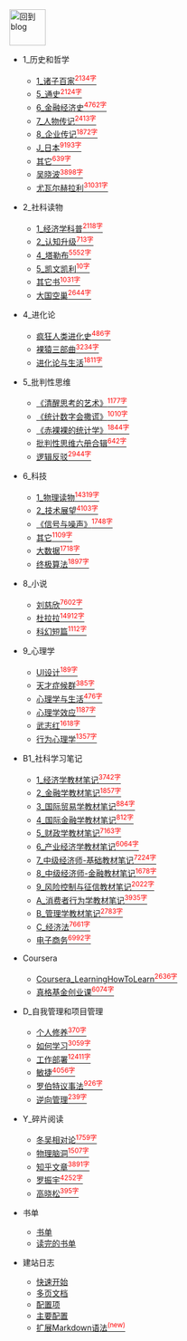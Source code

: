 
<a href="http://www.guofei.site" target='blog'>
<img src="http://www.guofei.site/public/img/me.png"  alt="回到blog" height="64" width="64">
</a>

* 1_历史和哲学
    * [1_诸子百家<sup style = "color:red">2134字<sup>](docs/1_历史和哲学/1_诸子百家.md)
    * [5_通史<sup style = "color:red">2124字<sup>](docs/1_历史和哲学/5_通史.md)
    * [6_金融经济史<sup style = "color:red">4762字<sup>](docs/1_历史和哲学/6_金融经济史.md)
    * [7_人物传记<sup style = "color:red">2413字<sup>](docs/1_历史和哲学/7_人物传记.md)
    * [8_企业传记<sup style = "color:red">1872字<sup>](docs/1_历史和哲学/8_企业传记.md)
    * [J_日本<sup style = "color:red">9193字<sup>](docs/1_历史和哲学/J_日本.md)
    * [其它<sup style = "color:red">639字<sup>](docs/1_历史和哲学/其它.md)
    * [吴晓波<sup style = "color:red">3898字<sup>](docs/1_历史和哲学/吴晓波.md)
    * [尤瓦尔赫拉利<sup style = "color:red">31031字<sup>](docs/1_历史和哲学/尤瓦尔赫拉利.md)
* 2_社科读物
    * [1_经济学科普<sup style = "color:red">2118字<sup>](docs/2_社科读物/1_经济学科普.md)
    * [2_认知升级<sup style = "color:red">713字<sup>](docs/2_社科读物/2_认知升级.md)
    * [4_塔勒布<sup style = "color:red">5552字<sup>](docs/2_社科读物/4_塔勒布.md)
    * [5_凯文凯利<sup style = "color:red">10字<sup>](docs/2_社科读物/5_凯文凯利.md)
    * [其它书<sup style = "color:red">1031字<sup>](docs/2_社科读物/其它书.md)
    * [大国空巢<sup style = "color:red">2644字<sup>](docs/2_社科读物/大国空巢.md)
* 4_进化论
    * [疯狂人类进化史<sup style = "color:red">486字<sup>](docs/4_进化论/疯狂人类进化史.md)
    * [裸猿三部曲<sup style = "color:red">3234字<sup>](docs/4_进化论/裸猿三部曲.md)
    * [进化论与生活<sup style = "color:red">1811字<sup>](docs/4_进化论/进化论与生活.md)
* 5_批判性思维
    * [《清醒思考的艺术》<sup style = "color:red">1177字<sup>](docs/5_批判性思维/《清醒思考的艺术》.md)
    * [《统计数字会撒谎》<sup style = "color:red">1010字<sup>](docs/5_批判性思维/《统计数字会撒谎》.md)
    * [《赤裸裸的统计学》<sup style = "color:red">1844字<sup>](docs/5_批判性思维/《赤裸裸的统计学》.md)
    * [批判性思维六册合辑<sup style = "color:red">642字<sup>](docs/5_批判性思维/批判性思维六册合辑.md)
    * [逻辑反驳<sup style = "color:red">2944字<sup>](docs/5_批判性思维/逻辑反驳.md)
* 6_科技
    * [1_物理读物<sup style = "color:red">14319字<sup>](docs/6_科技/1_物理读物.md)
    * [2_技术展望<sup style = "color:red">4103字<sup>](docs/6_科技/2_技术展望.md)
    * [《信号与噪声》<sup style = "color:red">1748字<sup>](docs/6_科技/《信号与噪声》.md)
    * [其它<sup style = "color:red">1109字<sup>](docs/6_科技/其它.md)
    * [大数据<sup style = "color:red">1718字<sup>](docs/6_科技/大数据.md)
    * [终极算法<sup style = "color:red">1897字<sup>](docs/6_科技/终极算法.md)
* 8_小说
    * [刘慈欣<sup style = "color:red">7602字<sup>](docs/8_小说/刘慈欣.md)
    * [杜拉拉<sup style = "color:red">14912字<sup>](docs/8_小说/杜拉拉.md)
    * [科幻短篇<sup style = "color:red">1112字<sup>](docs/8_小说/科幻短篇.md)
* 9_心理学
    * [UI设计<sup style = "color:red">189字<sup>](docs/9_心理学/UI设计.md)
    * [天才症候群<sup style = "color:red">385字<sup>](docs/9_心理学/天才症候群.md)
    * [心理学与生活<sup style = "color:red">476字<sup>](docs/9_心理学/心理学与生活.md)
    * [心理学效应<sup style = "color:red">1187字<sup>](docs/9_心理学/心理学效应.md)
    * [武志红<sup style = "color:red">1618字<sup>](docs/9_心理学/武志红.md)
    * [行为心理学<sup style = "color:red">1357字<sup>](docs/9_心理学/行为心理学.md)
* B1_社科学习笔记
    * [1_经济学教材笔记<sup style = "color:red">3742字<sup>](docs/B1_社科学习笔记/1_经济学教材笔记.md)
    * [2_金融学教材笔记<sup style = "color:red">1857字<sup>](docs/B1_社科学习笔记/2_金融学教材笔记.md)
    * [3_国际贸易学教材笔记<sup style = "color:red">884字<sup>](docs/B1_社科学习笔记/3_国际贸易学教材笔记.md)
    * [4_国际金融学教材笔记<sup style = "color:red">812字<sup>](docs/B1_社科学习笔记/4_国际金融学教材笔记.md)
    * [5_财政学教材笔记<sup style = "color:red">7163字<sup>](docs/B1_社科学习笔记/5_财政学教材笔记.md)
    * [6_产业经济学教材笔记<sup style = "color:red">6064字<sup>](docs/B1_社科学习笔记/6_产业经济学教材笔记.md)
    * [7_中级经济师-基础教材笔记<sup style = "color:red">7224字<sup>](docs/B1_社科学习笔记/7_中级经济师-基础教材笔记.md)
    * [8_中级经济师-金融教材笔记<sup style = "color:red">1678字<sup>](docs/B1_社科学习笔记/8_中级经济师-金融教材笔记.md)
    * [9_风险控制与征信教材笔记<sup style = "color:red">2022字<sup>](docs/B1_社科学习笔记/9_风险控制与征信教材笔记.md)
    * [A_消费者行为学教材笔记<sup style = "color:red">3935字<sup>](docs/B1_社科学习笔记/A_消费者行为学教材笔记.md)
    * [B_管理学教材笔记<sup style = "color:red">2783字<sup>](docs/B1_社科学习笔记/B_管理学教材笔记.md)
    * [C_经济法<sup style = "color:red">7661字<sup>](docs/B1_社科学习笔记/C_经济法.md)
    * [电子商务<sup style = "color:red">6992字<sup>](docs/B1_社科学习笔记/电子商务.md)
* Coursera
    * [Coursera_LearningHowToLearn<sup style = "color:red">2636字<sup>](docs/Coursera/Coursera_LearningHowToLearn.md)
    * [真格基金创业课<sup style = "color:red">6074字<sup>](docs/Coursera/真格基金创业课.md)
* D_自我管理和项目管理
    * [个人修养<sup style = "color:red">370字<sup>](docs/D_自我管理和项目管理/个人修养.md)
    * [如何学习<sup style = "color:red">3059字<sup>](docs/D_自我管理和项目管理/如何学习.md)
    * [工作部署<sup style = "color:red">12411字<sup>](docs/D_自我管理和项目管理/工作部署.md)
    * [敏捷<sup style = "color:red">4056字<sup>](docs/D_自我管理和项目管理/敏捷.md)
    * [罗伯特议事法<sup style = "color:red">926字<sup>](docs/D_自我管理和项目管理/罗伯特议事法.md)
    * [逆向管理<sup style = "color:red">239字<sup>](docs/D_自我管理和项目管理/逆向管理.md)
* Y_碎片阅读
    * [冬吴相对论<sup style = "color:red">1759字<sup>](docs/Y_碎片阅读/冬吴相对论.md)
    * [物理脑洞<sup style = "color:red">1507字<sup>](docs/Y_碎片阅读/物理脑洞.md)
    * [知乎文章<sup style = "color:red">3891字<sup>](docs/Y_碎片阅读/知乎文章.md)
    * [罗振宇<sup style = "color:red">4252字<sup>](docs/Y_碎片阅读/罗振宇.md)
    * [高晓松<sup style = "color:red">395字<sup>](docs/Y_碎片阅读/高晓松.md)


* 书单
    * [书单](书单/书单.md)
    * [读完的书单](书单/读完的书单.md)
* 建站日志
    * [快速开始](建站日志/quickstart.md)
    * [多页文档](建站日志/more-pages.md)
    * [配置项](建站日志/configuration.md)
    * [主要配置](建站日志/themes.md)
    * [扩展Markdown语法<sup style="color:red">(new)<sup>](建站日志/markdown.md)
